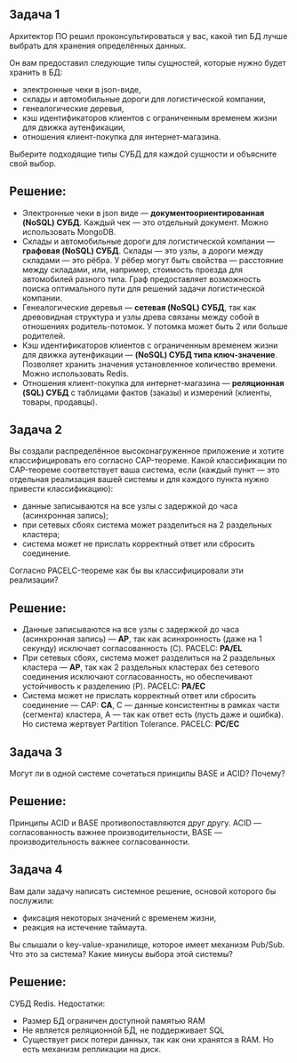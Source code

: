 ## Задача 1

Архитектор ПО решил проконсультироваться у вас, какой тип БД 
лучше выбрать для хранения определённых данных.

Он вам предоставил следующие типы сущностей, которые нужно будет хранить в БД:

- электронные чеки в json-виде,
- склады и автомобильные дороги для логистической компании,
- генеалогические деревья,
- кэш идентификаторов клиентов с ограниченным временем жизни для движка аутенфикации,
- отношения клиент-покупка для интернет-магазина.

Выберите подходящие типы СУБД для каждой сущности и объясните свой выбор.
## Решение:
- Электронные чеки в json виде — **документоориентированная (NoSQL) СУБД**. Каждый чек — это отдельный документ. Можно использовать MongoDB.
- Склады и автомобильные дороги для логистической компании — **графовая (NoSQL) СУБД**. Склады — это узлы, а дороги между складами — это рёбра. У рёбер могут быть свойства — расстояние между складами, или, например, стоимость проезда для автомобилей разного типа. Граф предоставляет возможность поиска оптимального пути для решений задачи логистической компании.   
- Генеалогические деревья — **сетевая (NoSQL) СУБД**, так как древовидная структура и узлы древа связаны между собой в отношениях родитель-потомок. У потомка может быть 2 или больше родителей.
- Кэш идентификаторов клиентов с ограниченным временем жизни для движка аутенфикации — **(NoSQL) СУБД типа ключ-значение**. Позволяет хранить значения установленное количество времени. Можно использовать Redis.
- Отношения клиент-покупка для интернет-магазина — **реляционная (SQL) СУБД** с таблицами фактов (заказы) и измерений (клиенты, товары, продавцы).
## Задача 2

Вы создали распределённое высоконагруженное приложение и хотите классифицировать его согласно 
CAP-теореме. Какой классификации по CAP-теореме соответствует ваша система, если 
(каждый пункт — это отдельная реализация вашей системы и для каждого пункта нужно привести классификацию):

- данные записываются на все узлы с задержкой до часа (асинхронная запись);
- при сетевых сбоях система может разделиться на 2 раздельных кластера;
- система может не прислать корректный ответ или сбросить соединение.

Согласно PACELC-теореме как бы вы классифицировали эти реализации?
## Решение:
- Данные записываются на все узлы с задержкой до часа (асинхронная запись) — **AP**, так как асинхронность (даже на 1 секунду) исключает согласованность (C). PACELC: **PA/EL**
- При сетевых сбоях, система может разделиться на 2 раздельных кластера — **AP**, так как 2 раздельных кластерах без сетевого соединения исключают согласованность, но обеспечивают устойчивость к разделению (P). PACELC: **PA/EC**
- Система может не прислать корректный ответ или сбросить соединение — CAP: **CA**, C — данные консистентны в рамках части (сегмента) кластера, A — так как ответ есть (пусть даже и ошибка). Но система жертвует Partition Tolerance. PACELC: **PC/EC**

## Задача 3

Могут ли в одной системе сочетаться принципы BASE и ACID? Почему?
## Решение:
Принципы ACID и BASE противопоставляются друг другу. ACID — согласованность важнее производительности, BASE — производительность важнее согласованности. 
## Задача 4

Вам дали задачу написать системное решение, основой которого бы послужили:

- фиксация некоторых значений с временем жизни,
- реакция на истечение таймаута.

Вы слышали о key-value-хранилище, которое имеет механизм Pub/Sub. 
Что это за система? Какие минусы выбора этой системы?
## Решение:
СУБД Redis. Недостатки:
* Размер БД ограничен доступной памятью RAM
* Не является реляционной БД, не поддерживает SQL
* Существует риск потери данных, так как они хранятся в RAM. Но есть механизм репликации на диск.